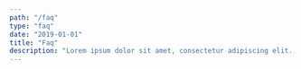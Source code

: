 ```yaml
---
path: "/faq"
type: "faq"
date: "2019-01-01"
title: "Faq"
description: "Lorem ipsum dolor sit amet, consectetur adipiscing elit. Nunc tempus laoreet leo sit amet iaculis."
---
```

